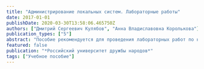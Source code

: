 ```yaml
---
title: "Администрирование локальных систем. Лабораторные работы"
date: 2017-01-01
publishDate: 2020-03-30T13:58:06.465750Z
authors: ["Дмитрий Сергеевич Кулябов", "Анна Владиславовна Королькова"]
publication_types: ["5"]
abstract: "Пособие рекомендуется для проведения лабораторных работ по курсу «Администрирование локальных сетей», который является продолжением цикла дисциплин, посвященных сетевым технологиям, в которых рассматривались теоретические и практические аспекты сетевых протоколов и организации IP-сетей. Данное пособие носит практический характер и призвано дать первоначальные знания и умения по построению и конфигурированию локальных сетей. В пособии моделируется локальная сеть учебной организации. Вначале строится коммутируемая сеть одного из территориальных подразделений организации. Затем, по мере усложнения структуры организации, осуществляется переход к задачам статической и динамической маршрутизации как внутри подразделения, так и между другими её территориями. Завершается пособие решением задачи подключения удалённых площадок с помощью протоколов 2-го и 3-го уровней модели ISO/OSI. Каждая лабораторная работа практикума содержит формулировку конкретной практической задачи, пошаговое описание выполнения задания, а также вопросы для самоконтроля понимания рассматриваемой темы. Часть работ содержит задания для самостоятельного выполнения. В конце практикума дан учебно-методический комплекс, содержащий программу курса и фонд оценочных средств по дисциплине."
featured: false
publication: "*Российский университет дружбы народов*"
tags: ["Учебное пособие"]
---
```


